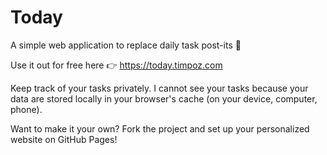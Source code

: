 # Today

A simple web application to replace daily task post-its 📝

Use it out for free here 👉 https://today.timpoz.com

Keep track of your tasks privately. I cannot see your tasks because your data are stored locally in your browser's cache (on your device, computer, phone).

Want to make it your own? Fork the project and set up your personalized website on GitHub Pages!
